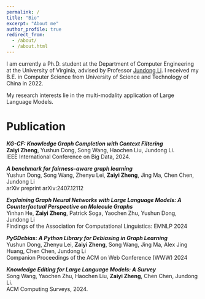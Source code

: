 ```yaml
---
permalink: /
title: "Bio"
excerpt: "About me"
author_profile: true
redirect_from: 
  - /about/
  - /about.html
---
```


I am currently a Ph.D. student at the Department of Computer Engineering at the University of Virginia, advised by Professor [Jundong Li](https://jundongli.github.io/). I received my B.E. in Computer Science from University of Science and Technology of China in 2022.

My research interests lie in the multi-modality application of Large Language Models.


Publication
======

***KG-CF: Knowledge Graph Completion with Context Filtering*** <br>
**Zaiyi Zheng**, Yushun Dong, Song Wang, Haochen Liu, Jundong Li. <br>
IEEE International Conference on Big Data, 2024.

***A benchmark for fairness-aware graph learning***  <br>
Yushun Dong, Song Wang, Zhenyu Lei, **Zaiyi Zheng**, Jing Ma, Chen Chen, Jundong Li  <br>
arXiv preprint arXiv:2407.12112

***Explaining Graph Neural Networks with Large Language Models: A Counterfactual Perspective on Molecule Graphs***  <br>
Yinhan He, **Zaiyi Zheng**, Patrick Soga, Yaochen Zhu, Yushun Dong, Jundong Li  <br>
Findings of the Association for Computational Linguistics: EMNLP 2024

***PyGDebias: A Python Library for Debiasing in Graph Learning***  <br>
Yushun Dong, Zhenyu Lei, **Zaiyi Zheng**, Song Wang, Jing Ma, Alex Jing Huang, Chen Chen, Jundong Li <br>
Companion Proceedings of the ACM on Web Conference (WWW) 2024

***Knowledge Editing for Large Language Models: A Survey*** <br>
Song Wang, Yaochen Zhu, Haochen Liu, **Zaiyi Zheng**, Chen Chen, Jundong Li. <br>
ACM Computing Surveys, 2024.




